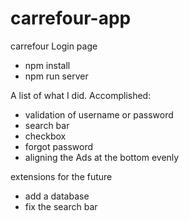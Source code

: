# carrefour-app
carrefour Login page

- npm install
- npm run server



A list of what I did.
Accomplished:
- validation of username or password
- search bar
- checkbox
- forgot password
- aligning the Ads at the bottom evenly


extensions for the future
- add a database
- fix the search bar 

